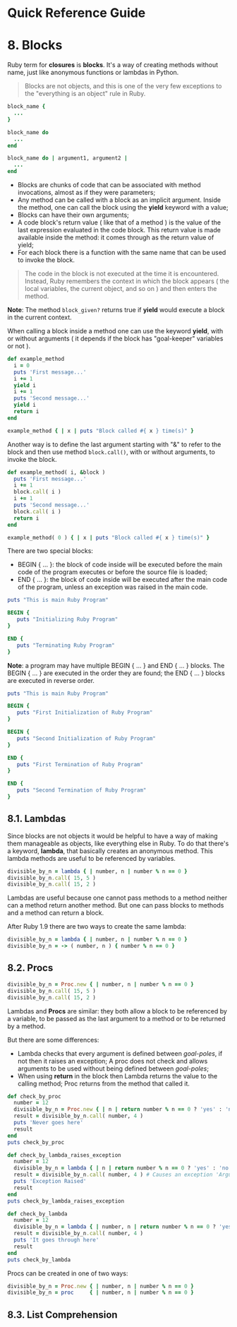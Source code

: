 Quick Reference Guide
=====================

# 8. Blocks

Ruby term for **closures** is **blocks**. It's a way of creating methods without name, just like anonymous functions or lambdas in Python.

> Blocks are not objects, and this is one of the very few exceptions to the "everything is an object" rule in Ruby.

```ruby
block_name {
  ...
}

block_name do
  ...
end

block_name do | argument1, argument2 |
  ...
end
```

- Blocks are chunks of code that can be associated with method invocations, almost as if they were parameters;
- Any method can be called with a block as an implicit argument. Inside the method, one can call the block using the **yield** keyword with a value;
- Blocks can have their own arguments;
- A code block's return value ( like that of a method ) is the value of the last expression evaluated in the code block. This return value is made available inside the method: it comes through as the return value of yield;
- For each block there is a function with the same name that can be used to invoke the block.

> The code in the block is not executed at the time it is encountered. Instead, Ruby remembers the context in which the block appears ( the local variables, the current object, and so on ) and then enters the method.

**Note**: The method ```block_given?``` returns true if **yield** would execute a block in the current context.

When calling a block inside a method one can use the keyword **yield**, with or without arguments ( it depends if the block has "goal-keeper" variables or not ).

```ruby
def example_method
  i = 0
  puts 'First message...'
  i += 1
  yield i
  i += 1
  puts 'Second message...'
  yield i
  return i
end

example_method { | x | puts "Block called #{ x } time(s)" }
```

Another way is to define the last argument starting with "&" to refer to the block and then use method ```block.call()```, with or without arguments, to invoke the block.

```ruby
def example_method( i, &block )
  puts 'First message...'
  i += 1
  block.call( i )
  i += 1
  puts 'Second message...'
  block.call( i )
  return i
end

example_method( 0 ) { | x | puts "Block called #{ x } time(s)" }
```

There are two special blocks:
- BEGIN { ... }: the block of code inside will be executed before the main code of the program executes or before the source file is loaded;
- END { ... }: the block of code inside will be executed after the main code of the program, unless an exception was raised in the main code.

```ruby
puts "This is main Ruby Program"

BEGIN {
   puts "Initializing Ruby Program"
}

END {
   puts "Terminating Ruby Program"
}
```

**Note**: a program may have multiple BEGIN { ... } and END { ... } blocks. The BEGIN { ... } are executed in the order they are found; the END { ... } blocks are executed in reverse order.

```ruby
puts "This is main Ruby Program"

BEGIN {
   puts "First Initialization of Ruby Program"
}

BEGIN {
   puts "Second Initialization of Ruby Program"
}

END {
   puts "First Termination of Ruby Program"
}

END {
   puts "Second Termination of Ruby Program"
}
```

## 8.1. Lambdas

Since blocks are not objects it would be helpful to have a way of making them manageable as objects, like everything else in Ruby. To do that there's a keyword, **lambda**, that basically creates an anonymous method. This lambda methods are useful to be referenced by variables.

```ruby
divisible_by_n = lambda { | number, n | number % n == 0 }
divisible_by_n.call( 15, 5 )
divisible_by_n.call( 15, 2 )
```

Lambdas are useful because one cannot pass methods to a method neither can a method return another method. But one can pass blocks to methods and a method can return a block.

After Ruby 1.9 there are two ways to create the same lambda:

```ruby
divisible_by_n = lambda { | number, n | number % n == 0 }
divisible_by_n = -> ( number, n ) { number % n == 0 }
```

## 8.2. Procs

```ruby
divisible_by_n = Proc.new { | number, n | number % n == 0 }
divisible_by_n.call( 15, 5 )
divisible_by_n.call( 15, 2 )
```

Lambdas and **Procs** are similar: they both allow a block to be referenced by a variable, to be passed as the last argument to a method or to be returned by a method.

But there are some differences:
- Lambda checks that every argument is defined between _goal-poles_, if not then it raises an exception; A proc does not check and allows arguments to be used without being defined between _goal-poles_;
- When using **return** in the block then Lambda returns the value to the calling method; Proc returns from the method that called it.

```ruby
def check_by_proc
  number = 12
  divisible_by_n = Proc.new { | n | return number % n == 0 ? 'yes' : 'no' }
  result = divisible_by_n.call( number, 4 )
  puts 'Never goes here'
  result
end
puts check_by_proc

def check_by_lambda_raises_exception
  number = 12
  divisible_by_n = lambda { | n | return number % n == 0 ? 'yes' : 'no' }
  result = divisible_by_n.call( number, 4 ) # Causes an exception 'ArgumentError: wrong number of arguments (2 for 1)'
  puts 'Exception Raised'
  result
end
puts check_by_lambda_raises_exception

def check_by_lambda
  number = 12
  divisible_by_n = lambda { | number, n | return number % n == 0 ? 'yes' : 'no' }
  result = divisible_by_n.call( number, 4 )
  puts 'It goes through here'
  result
end
puts check_by_lambda
```

Procs can be created in one of two ways:

```ruby
divisible_by_n = Proc.new { | number, n | number % n == 0 }
divisible_by_n = proc     { | number, n | number % n == 0 }
```

## 8.3. List Comprehension
